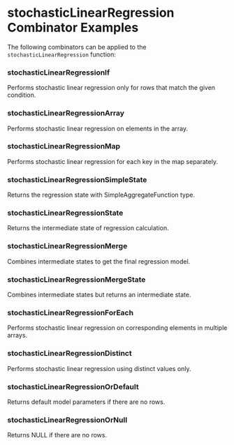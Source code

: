 # stochasticLinearRegression Combinator Examples

The following combinators can be applied to the `stochasticLinearRegression` function:

### stochasticLinearRegressionIf
Performs stochastic linear regression only for rows that match the given condition.

### stochasticLinearRegressionArray
Performs stochastic linear regression on elements in the array.

### stochasticLinearRegressionMap
Performs stochastic linear regression for each key in the map separately.

### stochasticLinearRegressionSimpleState
Returns the regression state with SimpleAggregateFunction type.

### stochasticLinearRegressionState
Returns the intermediate state of regression calculation.

### stochasticLinearRegressionMerge
Combines intermediate states to get the final regression model.

### stochasticLinearRegressionMergeState
Combines intermediate states but returns an intermediate state.

### stochasticLinearRegressionForEach
Performs stochastic linear regression on corresponding elements in multiple arrays.

### stochasticLinearRegressionDistinct
Performs stochastic linear regression using distinct values only.

### stochasticLinearRegressionOrDefault
Returns default model parameters if there are no rows.

### stochasticLinearRegressionOrNull
Returns NULL if there are no rows.